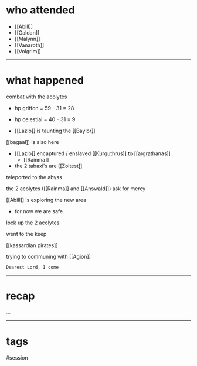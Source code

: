 # who attended

- [[Abill]]
- [[Galdan]]
- [[Malynn]]
- [[Vanaroth]]
- [[Volgrim]]

---
# what happened

combat with the acolytes
- hp griffon = 59 - 31 = 28
- hp celestial = 40 - 31 = 9

- [[Lazlo]] is taunting the [[Baylor]]

[[bagaal]] is also here

- [[Lazlo]] encaptured / enslaved [[Kurguthrus]] to [[argrathanas]]
	- [[Rainma]]
- the 2 tabaxi's are [[Zoltest]]

teleported to the abyss

the 2 acolytes ([[Rainma]] and [[Answald]]) ask for mercy

[[Abill]] is exploring the new area
- for now we are safe

lock up the 2 acolytes

went to the keep

[[kassardian pirates]]

trying to communing with [[Agion]]
```
Dearest Lord, I come 
```

---
# recap

...

---
# tags

#session